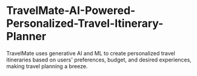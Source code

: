# TravelMate-AI-Powered-Personalized-Travel-Itinerary-Planner
TravelMate uses generative AI and ML to create personalized travel itineraries based on users' preferences, budget, and desired experiences, making travel planning a breeze.
